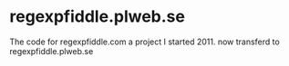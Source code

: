 # regexpfiddle.plweb.se

The code for regexpfiddle.com a project I started 2011. now transferd to regexpfiddle.plweb.se
